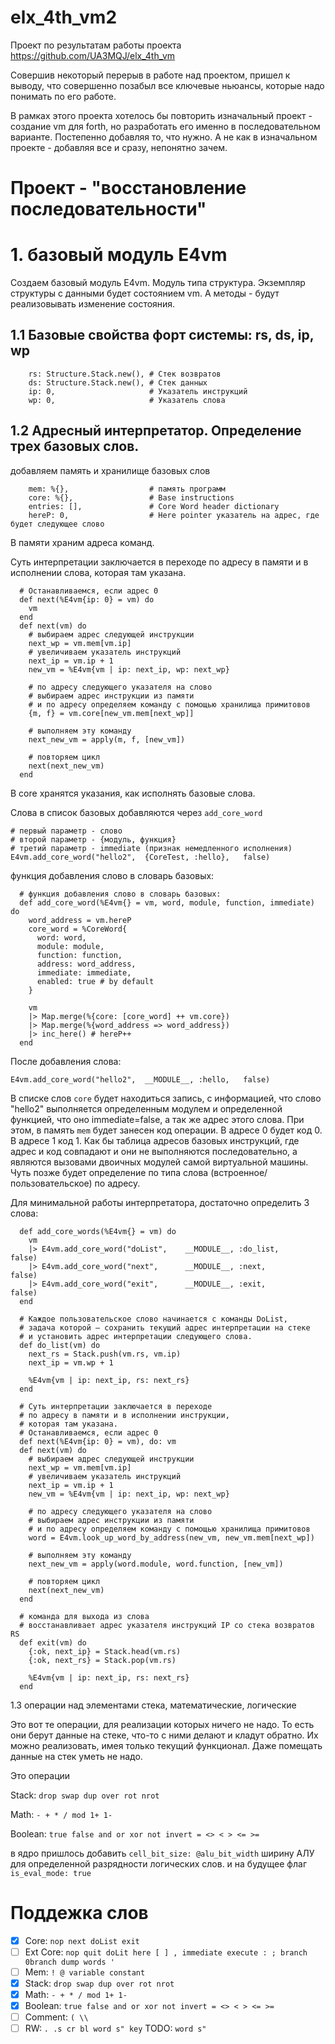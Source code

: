 # elx_4th_vm2

Проект по результатам работы проекта https://github.com/UA3MQJ/elx_4th_vm

Совершив некоторый перерыв в работе над проектом, пришел к выводу, что совершенно позабыл все ключевые ньюансы, которые надо понимать по его работе.

В рамках этого проекта хотелось бы повторить изначальный проект - создание vm для forth, но разработать его именно в последовательном варианте. Постепенно добавляя то, что нужно. А не как в изначальном проекте - добавляя все и сразу, непонятно зачем.

# Проект - "восстановление последовательности"

# 1. базовый модуль E4vm

Создаем базовый модуль E4vm. Модуль типа структура. Экземпляр структуры с данными будет состоянием vm. А методы - будут реализовывать изменение состояния.

## 1.1 Базовые свойства форт системы: rs, ds, ip, wp
```
    rs: Structure.Stack.new(), # Стек возвратов
    ds: Structure.Stack.new(), # Стек данных
    ip: 0,                     # Указатель инструкций
    wp: 0,                     # Указатель слова
```
## 1.2 Адресный интерпретатор. Определение трех базовых слов.

добавляем память и хранилище базовых слов
```
    mem: %{},                  # память программ
    core: %{},                 # Base instructions
    entries: [],               # Core Word header dictionary
    hereP: 0,                  # Here pointer указатель на адрес, где будет следующее слово
```
В памяти храним адреса команд.

Суть интерпретации заключается в переходе по адресу в памяти и в исполнении слова, которая там указана.
```
  # Останавливаемся, если адрес 0
  def next(%E4vm{ip: 0} = vm) do
    vm
  end
  def next(vm) do
    # выбираем адрес следующей инструкции
    next_wp = vm.mem[vm.ip]
    # увеличиваем указатель инструкций
    next_ip = vm.ip + 1
    new_vm = %E4vm{vm | ip: next_ip, wp: next_wp}

    # по адресу следующего указателя на слово
    # выбираем адрес инструкции из памяти
    # и по адресу определяем команду с помощью хранилища примитовов
    {m, f} = vm.core[new_vm.mem[next_wp]]

    # выполняем эту команду
    next_new_vm = apply(m, f, [new_vm])

    # повторяем цикл
    next(next_new_vm)
  end
```

В core хранятся указания, как исполнять базовые слова.

Слова в список базовых добавляются через `add_core_word`
```
# первый параметр - слово
# второй параметр - {модуль, функция}
# третий параметр - immediate (признак немедленного исполнения)
E4vm.add_core_word("hello2",  {CoreTest, :hello},   false)

```

функция добавления слово в словарь базовых:

```
  # функция добавления слово в словарь базовых:
  def add_core_word(%E4vm{} = vm, word, module, function, immediate) do
    word_address = vm.hereP
    core_word = %CoreWord{
      word: word,
      module: module,
      function: function,
      address: word_address,
      immediate: immediate,
      enabled: true # by default
    }

    vm
    |> Map.merge(%{core: [core_word] ++ vm.core})
    |> Map.merge(%{word_address => word_address})
    |> inc_here() # hereP++
  end
```
После добавления слова:
```
E4vm.add_core_word("hello2",  __MODULE__, :hello,   false)
```
В списке слов `core` будет находиться запись, с информацией, что слово "hello2" выполняется определенным модулем и определенной функцией, что оно immediate=false, а так же адрес этого слова.
При этом, в память `mem` будет занесен код операции. В адресе 0 будет код 0. В адресе 1 код 1. Как бы таблица адресов базовых инструкций, где адрес и код совпадают и они не выполняются последовательно, а являются вызовами двоичных модулей самой виртуальной машины. Чуть позже будет определение по типа слова (встроенное/пользовательское) по адресу.

Для минимальной работы интерпретатора, достаточно определить 3 слова:

```
  def add_core_words(%E4vm{} = vm) do
    vm
    |> E4vm.add_core_word("doList",    __MODULE__, :do_list,        false)
    |> E4vm.add_core_word("next",      __MODULE__, :next,           false)
    |> E4vm.add_core_word("exit",      __MODULE__, :exit,           false)
  end

  # Каждое пользовательское слово начинается с команды DoList,
  # задача которой — сохранить текущий адрес интерпретации на стеке
  # и установить адрес интерпретации следующего слова.
  def do_list(vm) do
    next_rs = Stack.push(vm.rs, vm.ip)
    next_ip = vm.wp + 1

    %E4vm{vm | ip: next_ip, rs: next_rs}
  end

  # Суть интерпретации заключается в переходе
  # по адресу в памяти и в исполнении инструкции,
  # которая там указана.
  # Останавливаемся, если адрес 0
  def next(%E4vm{ip: 0} = vm), do: vm
  def next(vm) do
    # выбираем адрес следующей инструкции
    next_wp = vm.mem[vm.ip]
    # увеличиваем указатель инструкций
    next_ip = vm.ip + 1
    new_vm = %E4vm{vm | ip: next_ip, wp: next_wp}

    # по адресу следующего указателя на слово
    # выбираем адрес инструкции из памяти
    # и по адресу определяем команду с помощью хранилища примитовов
    word = E4vm.look_up_word_by_address(new_vm, new_vm.mem[next_wp])

    # выполняем эту команду
    next_new_vm = apply(word.module, word.function, [new_vm])

    # повторяем цикл
    next(next_new_vm)
  end

  # команда для выхода из слова
  # восстанавливает адрес указателя инструкций IP со стека возвратов RS
  def exit(vm) do
    {:ok, next_ip} = Stack.head(vm.rs)
    {:ok, next_rs} = Stack.pop(vm.rs)

    %E4vm{vm | ip: next_ip, rs: next_rs}
  end

```
1.3 операции над элементами стека, математические, логические

Это вот те операции, для реализации которых ничего не надо. То есть они берут данные на стеке, что-то с ними делают и кладут обратно. Их можно реализовать, имея только текущий функционал. Даже помещать данные на стек уметь не надо.

Это операции

Stack: `drop swap dup over rot nrot`

Math: `- + * / mod 1+ 1-`

Boolean: `true false and or xor not invert = <> < > <= >=`

в ядро пришлось добавить `cell_bit_size: @alu_bit_width` ширину АЛУ для определенной разрядности логических слов. и на будущее флаг `is_eval_mode: true`


# Поддежка слов

- [x] Core: `nop next doList exit`
- [ ] Ext Core: `nop quit doLit here [ ] , immediate execute : ; branch 0branch dump words '`
- [ ] Mem: `! @ variable constant`
- [x] Stack: `drop swap dup over rot nrot`
- [x] Math: `- + * / mod 1+ 1-`
- [x] Boolean: `true false and or xor not invert = <> < > <= >=`
- [ ] Comment: `( \\`
- [ ] RW: `. .s cr bl word s" key` TODO: `word s"`
